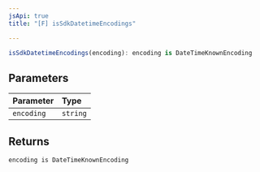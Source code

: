 ```yaml
---
jsApi: true
title: "[F] isSdkDatetimeEncodings"

---
```

```ts
isSdkDatetimeEncodings(encoding): encoding is DateTimeKnownEncoding
```

## Parameters

| Parameter | Type |
| :------ | :------ |
| `encoding` | `string` |

## Returns

`encoding is DateTimeKnownEncoding`
